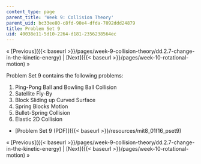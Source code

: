 ```yaml
---
content_type: page
parent_title: 'Week 9: Collision Theory'
parent_uid: bc33ee80-c8fd-90e4-dfda-7092ddd24879
title: Problem Set 9
uid: 40038e11-5d10-2264-d181-2356238564ec
---
```


« [Previous]({{< baseurl >}}/pages/week-9-collision-theory/dd.2.7-change-in-the-kinetic-energy) | [Next]({{< baseurl >}}/pages/week-10-rotational-motion) »

Problem Set 9 contains the following problems:

1.  Ping-Pong Ball and Bowling Ball Collision
2.  Satellite Fly-By
3.  Block Sliding up Curved Surface
4.  Spring Blocks Motion
5.  Bullet-Spring Collision
6.  Elastic 2D Collision

*   [Problem Set 9 (PDF)]({{< baseurl >}}/resources/mit8_01f16_pset9)

« [Previous]({{< baseurl >}}/pages/week-9-collision-theory/dd.2.7-change-in-the-kinetic-energy) | [Next]({{< baseurl >}}/pages/week-10-rotational-motion) »